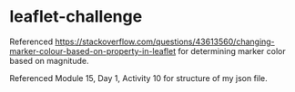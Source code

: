 # leaflet-challenge

Referenced https://stackoverflow.com/questions/43613560/changing-marker-colour-based-on-property-in-leaflet for determining marker color based on magnitude.

Referenced Module 15, Day 1, Activity 10 for structure of my json file.
